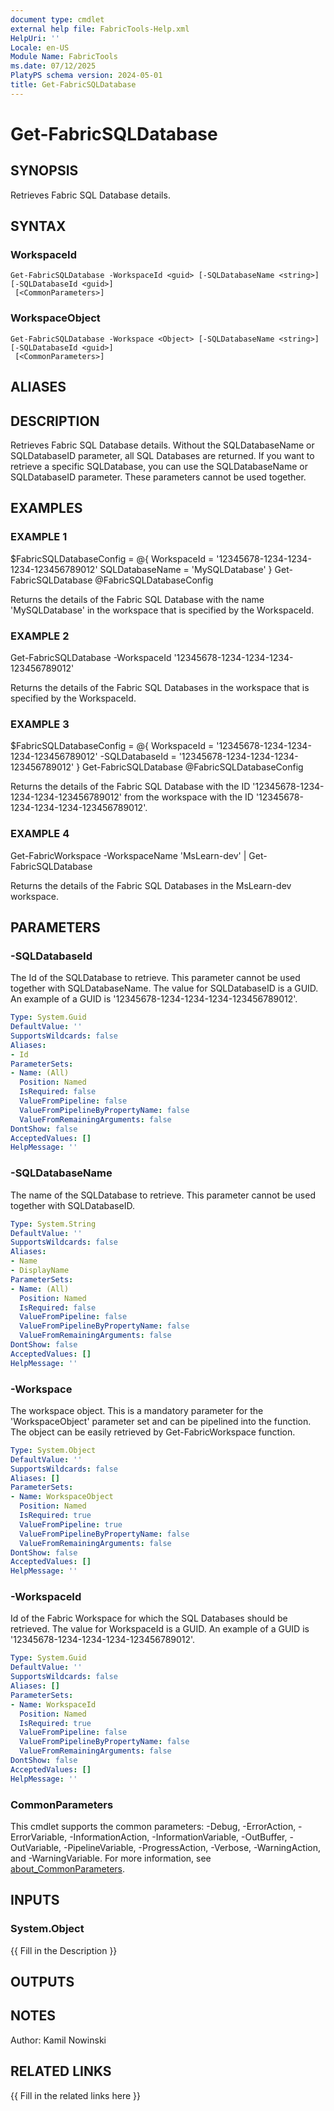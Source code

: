 ```yaml
---
document type: cmdlet
external help file: FabricTools-Help.xml
HelpUri: ''
Locale: en-US
Module Name: FabricTools
ms.date: 07/12/2025
PlatyPS schema version: 2024-05-01
title: Get-FabricSQLDatabase
---
```


# Get-FabricSQLDatabase

## SYNOPSIS

Retrieves Fabric SQL Database details.

## SYNTAX

### WorkspaceId

```
Get-FabricSQLDatabase -WorkspaceId <guid> [-SQLDatabaseName <string>] [-SQLDatabaseId <guid>]
 [<CommonParameters>]
```

### WorkspaceObject

```
Get-FabricSQLDatabase -Workspace <Object> [-SQLDatabaseName <string>] [-SQLDatabaseId <guid>]
 [<CommonParameters>]
```

## ALIASES

## DESCRIPTION

Retrieves Fabric SQL Database details.
Without the SQLDatabaseName or SQLDatabaseID parameter,
all SQL Databases are returned.
If you want to retrieve a specific SQLDatabase, you can
use the SQLDatabaseName or SQLDatabaseID parameter.
These parameters cannot be used together.

## EXAMPLES

### EXAMPLE 1

$FabricSQLDatabaseConfig = @{
    WorkspaceId = '12345678-1234-1234-1234-123456789012'
    SQLDatabaseName = 'MySQLDatabase'
}
Get-FabricSQLDatabase @FabricSQLDatabaseConfig

Returns the details of the Fabric SQL Database with the name 'MySQLDatabase' in the workspace that is specified by the WorkspaceId.

### EXAMPLE 2

Get-FabricSQLDatabase -WorkspaceId '12345678-1234-1234-1234-123456789012'

Returns the details of the Fabric SQL Databases in the workspace that is specified by the WorkspaceId.

### EXAMPLE 3

$FabricSQLDatabaseConfig = @{
    WorkspaceId = '12345678-1234-1234-1234-123456789012'
    -SQLDatabaseId = '12345678-1234-1234-1234-123456789012'
}
Get-FabricSQLDatabase @FabricSQLDatabaseConfig

Returns the details of the Fabric SQL Database with the ID '12345678-1234-1234-1234-123456789012' from the workspace with the ID '12345678-1234-1234-1234-123456789012'.

### EXAMPLE 4

Get-FabricWorkspace -WorkspaceName 'MsLearn-dev' | Get-FabricSQLDatabase

Returns the details of the Fabric SQL Databases in the MsLearn-dev workspace.

## PARAMETERS

### -SQLDatabaseId

The Id of the SQLDatabase to retrieve.
This parameter cannot be used together with SQLDatabaseName.
The value for SQLDatabaseID is a GUID.
An example of a GUID is '12345678-1234-1234-1234-123456789012'.

```yaml
Type: System.Guid
DefaultValue: ''
SupportsWildcards: false
Aliases:
- Id
ParameterSets:
- Name: (All)
  Position: Named
  IsRequired: false
  ValueFromPipeline: false
  ValueFromPipelineByPropertyName: false
  ValueFromRemainingArguments: false
DontShow: false
AcceptedValues: []
HelpMessage: ''
```

### -SQLDatabaseName

The name of the SQLDatabase to retrieve.
This parameter cannot be used together with SQLDatabaseID.

```yaml
Type: System.String
DefaultValue: ''
SupportsWildcards: false
Aliases:
- Name
- DisplayName
ParameterSets:
- Name: (All)
  Position: Named
  IsRequired: false
  ValueFromPipeline: false
  ValueFromPipelineByPropertyName: false
  ValueFromRemainingArguments: false
DontShow: false
AcceptedValues: []
HelpMessage: ''
```

### -Workspace

The workspace object.
This is a mandatory parameter for the 'WorkspaceObject' parameter set and can be pipelined into the function.
The object can be easily retrieved by Get-FabricWorkspace function.

```yaml
Type: System.Object
DefaultValue: ''
SupportsWildcards: false
Aliases: []
ParameterSets:
- Name: WorkspaceObject
  Position: Named
  IsRequired: true
  ValueFromPipeline: true
  ValueFromPipelineByPropertyName: false
  ValueFromRemainingArguments: false
DontShow: false
AcceptedValues: []
HelpMessage: ''
```

### -WorkspaceId

Id of the Fabric Workspace for which the SQL Databases should be retrieved.
The value for WorkspaceId is a GUID.
An example of a GUID is '12345678-1234-1234-1234-123456789012'.

```yaml
Type: System.Guid
DefaultValue: ''
SupportsWildcards: false
Aliases: []
ParameterSets:
- Name: WorkspaceId
  Position: Named
  IsRequired: true
  ValueFromPipeline: false
  ValueFromPipelineByPropertyName: false
  ValueFromRemainingArguments: false
DontShow: false
AcceptedValues: []
HelpMessage: ''
```

### CommonParameters

This cmdlet supports the common parameters: -Debug, -ErrorAction, -ErrorVariable,
-InformationAction, -InformationVariable, -OutBuffer, -OutVariable, -PipelineVariable,
-ProgressAction, -Verbose, -WarningAction, and -WarningVariable. For more information, see
[about_CommonParameters](https://go.microsoft.com/fwlink/?LinkID=113216).

## INPUTS

### System.Object

{{ Fill in the Description }}

## OUTPUTS

## NOTES

Author: Kamil Nowinski

## RELATED LINKS

{{ Fill in the related links here }}

